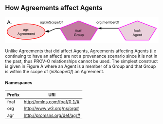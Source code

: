 ## How Agreements affect Agents
![How Agreements affect Agents](how-agreements-affect-agents.png)

Unlike Agreements that did affect Agents, Agreements affecting Agents (i.e continuing to have an affect) are not a provenance scenario since it is not in the past, thus PROV-O relationships cannot be used. The simplest construct is given in Figure A where an Agent is a member of a Group and that Group is within the scope of (*inScopeOf*) an Agreement.

#### Namespaces
Prefix | URI
------ | ---
foaf | http://xmlns.com/foaf/0.1/#
org | http://www.w3.org/ns/org#
agr | http://promsns.org/def/agr#